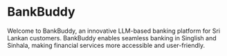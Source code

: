 # BankBuddy
Welcome to BankBuddy, an innovative LLM-based banking platform for Sri Lankan customers. BankBuddy enables seamless banking in Singlish and Sinhala, making financial services more accessible and user-friendly.
